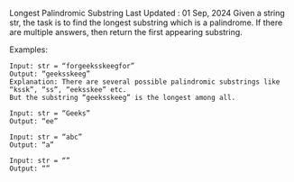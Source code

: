 Longest Palindromic Substring
Last Updated : 01 Sep, 2024
Given a string str, the task is to find the longest substring which is a palindrome. 
If there are multiple answers, then return the first appearing substring.

Examples:

    Input: str = “forgeeksskeegfor” 
    Output: “geeksskeeg”
    Explanation: There are several possible palindromic substrings like “kssk”, “ss”, “eeksskee” etc. 
    But the substring “geeksskeeg” is the longest among all.

    Input: str = “Geeks” 
    Output: “ee”

    Input: str = “abc” 
    Output: “a”

    Input: str = “” 
    Output: “”